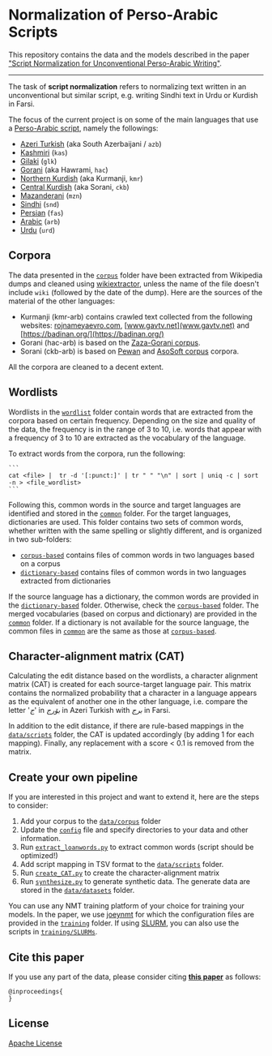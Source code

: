 # Normalization of Perso-Arabic Scripts

This repository contains the data and the models described in the paper ["Script Normalization for Unconventional Perso-Arabic Writing"](). 

---

The task of **script normalization** refers to normalizing text written in an unconventional but similar script, e.g. writing Sindhi text in Urdu or Kurdish in Farsi. 

The focus of the current project is on some of the main languages that use a [Perso-Arabic script](https://en.wikipedia.org/w/index.php?title=Perso-Arabic_alphabet), namely the followings:

- [Azeri Turkish](https://en.wikipedia.org/wiki/Azerbaijani_language) (aka South Azerbaijani / `azb`)
- [Kashmiri](https://en.wikipedia.org/wiki/Kashmiri_language) (`kas`)
- [Gilaki](https://en.wikipedia.org/wiki/Gilaki_language) (`glk`)
- [Gorani](https://en.wikipedia.org/wiki/Gorani_language) (aka Hawrami, `hac`)
- [Northern Kurdish](https://en.wikipedia.org/wiki/Kurmanji) (aka Kurmanji, `kmr`)
- [Central Kurdish](https://en.wikipedia.org/wiki/Sorani) (aka Sorani, `ckb`)
- [Mazanderani](https://en.wikipedia.org/wiki/Mazanderani_language) (`mzn`)
- [Sindhi](https://en.wikipedia.org/wiki/Sindhi_language) (`snd`)
- [Persian](https://en.wikipedia.org/wiki/Persian_language) (`fas`)
- [Arabic](https://en.wikipedia.org/wiki/Modern_Standard_Arabic) (`arb`)
- [Urdu](https://en.wikipedia.org/wiki/Urdu) (`urd`)

## Corpora
The data presented in the [`corpus`](data/corpus) folder have been extracted from Wikipedia dumps and cleaned using [wikiextractor](https://github.com/attardi/wikiextractor), unless the name of the file doesn't include `wiki` (followed by the date of the dump). Here are the sources of the material of the other languages:

 - Kurmanji (kmr-arb) contains crawled text collected from the following websites: [rojnameyaevro.com](rojnameyaevro.com), [www.gavtv.net](www.gavtv.net) and [https://badinan.org/](https://badinan.org/)
 - Gorani (hac-arb) is based on the [Zaza-Gorani corpus](https://github.com/sinaahmadi/ZazaGoraniCorpus).
 - Sorani (ckb-arb) is based on [Pewan](https://sinaahmadi.github.io/resources/pewan.html) and [AsoSoft corpus](https://github.com/AsoSoft/AsoSoft-Text-Corpus) corpora.

 All the corpora are cleaned to a decent extent.

## Wordlists
Wordlists in the [`wordlist`](data/wordlist) folder contain words that are extracted from the corpora based on certain frequency. Depending on the size and quality of the data, the frequency is in the range of 3 to 10, i.e. words that appear with a frequency of 3 to 10 are extracted as the vocabulary of the language.

To extract words from the corpora, run the following:

	```
	cat <file> |  tr -d '[:punct:]' | tr " " "\n" | sort | uniq -c | sort -n > <file_wordlist>
	```

Following this, common words in the source and target languages are identified and stored in the [`common`](data/common) folder. For the target languages, dictionaries are used. This folder contains two sets of common words, whether written with the same spelling or slightly different, and is organized in two sub-folders: 

 - [`corpus-based`](data/common/corpus-based) contains files of common words in two languages based on a corpus
 - [`dictionary-based`](data/common/dictionary-based) contains files of common words in two languages extracted from dictionaries

If the source language has a dictionary, the common words are provided in the [`dictionary-based`](data/common/dictionary-based) folder. Otherwise, check the [`corpus-based`](data/common/corpus-based) folder. The merged vocabularies (based on corpus and dictionary) are provided in the [`common`](data/common) folder. If a dictionary is not available for the source language, the common files in [`common`](data/common) are the same as those at [`corpus-based`](data/common/corpus-based).

## Character-alignment matrix (CAT)
Calculating the edit distance based on the wordlists, a character alignment matrix (CAT) is created for each source-target language pair. This matrix contains the normalized probability that a character in a language appears as the equivalent of another one in the other language, i.e. compare the letter '*ج*' in *بۆرج* in Azeri Turkish with	*برج* in Farsi. 

In addition to the edit distance, if there are rule-based mappings in the [`data/scripts`](data/scripts) folder, the CAT is updated accordingly (by adding 1 for each mapping). Finally, any replacement with a score < 0.1 is removed from the matrix.

## Create your own pipeline

If you are interested in this project and want to extend it, here are the steps to consider:

1. Add your corpus to the [`data/corpus`](data/corpus) folder
2. Update the [`config`](config.json) file and specify directories to your data and other information.
3. Run [`extract_loanwords.py`](code/extract_loanwords.py) to extract common words (script should be optimized!)
4. Add script mapping in TSV format to the [`data/scripts`](data/scripts) folder.
5. Run [`create_CAT.py`](code/create_CAT.py) to create the character-alignment matrix
6. Run [`synthesize.py`](code/synthesize.py) to generate synthetic data. The generate data are stored in the [`data/datasets`](data/datasets) folder.

You can use any NMT training platform of your choice for training your models. In the paper, we use [joeynmt](https://github.com/joeynmt/joeynmt) for which the configuration files are provided in the [`training`](training/configs) folder. If using [SLURM](https://slurm.schedmd.com/), you can also use the scripts in [`training/SLURMs`](training/SLURMs).

 
## Cite this paper

If you use any part of the data, please consider citing **[this paper]()** as follows:

	@inproceedings{
	}


## License

[Apache License](https://github.com/sinaahmadi/KurdishMT/blob/master/LICENSE)